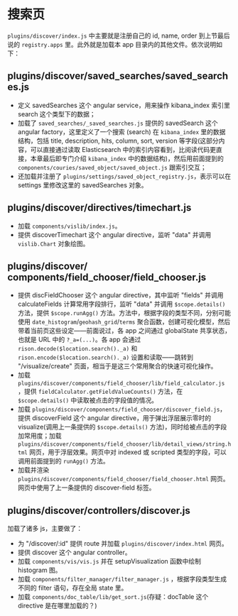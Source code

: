 # 搜索页

`plugins/discover/index.js` 中主要就是注册自己的 id, name, order 到上节最后说的 `registry.apps` 里。此外就是加载本 app 目录内的其他文件。依次说明如下：

## plugins/discover/saved_searches/saved_searches.js

* 定义 savedSearches 这个 angular service，用来操作 kibana_index 索引里 search 这个类型下的数据；
* 加载了 `saved_searches/_saved_searches.js` 提供的 savedSearch 这个 angular factory，这里定义了一个搜索 (search) 在 `kibana_index` 里的数据结构，包括 title, description, hits, column, sort, version 等字段(这部分内容，可以直接通过读取 Elasticsearch 中的索引内容看到，比阅读代码更直接，本章最后即专门介绍 `kibana_index` 中的数据结构)，然后用前面提到的 `components/couries/saved_object/saved_object.js` 跟索引交互；
* 还加载并注册了 `plugins/settings/saved_object_registry.js`，表示可以在 settings 里修改这里的 savedSearches 对象。

## plugins/discover/directives/timechart.js

* 加载 `components/vislib/index.js`。
* 提供 discoverTimechart 这个 angular directive，监听 "data" 并调用 `vislib.Chart` 对象绘图。

## plugins/discover/ components/field_chooser/field_chooser.js

* 提供 discFieldChooser 这个 angular directive，其中监听 "fields" 并调用 calculateFields 计算常用字段排行，监听 "data" 并调用 `$scope.details()` 方法，提供 `$scope.runAgg()` 方法。方法中，根据字段的类型不同，分别可能使用 `date_histogram`/`geohash_grid`/`terms` 聚合函数，创建可视化模型，然后带着当前页这些设定——前面说过，各 app 之间通过 globalState 共享状态，也就是 URL 中的 `?_a=(...)`。各 app 会通过 `rison.decode($location.search()._a)` 和 `rison.encode($location.search()._a)` 设置和读取——跳转到 "/visualize/create" 页面，相当于是这三个常用聚合的快速可视化操作。
* 加载 `plugins/discover/components/field_chooser/lib/field_calculator.js` ，提供 `fieldCalculator.getFieldValueCounts()` 方法，在 `$scope.details()` 中读取被点击的字段值的情况。
* 加载 `plugins/discover/components/field_chooser/discover_field.js`，提供 discoverField 这个 angular directive，用于弹出浮层展示零时的 visualize(调用上一条提供的 `$scope.details()` 方法)，同时给被点击的字段加常用度；加载 `plugins/discover/components/field_chooser/lib/detail_views/string.html` 网页，用于浮层效果。网页中对 indexed 或 scripted 类型的字段，可以调用前面提到的 `runAgg()` 方法。
* 加载并渲染 `plugins/discover/components/field_chooser/field_chooser.html` 网页。网页中使用了上一条提供的 discover-field 标签。

## plugins/discover/controllers/discover.js

加载了诸多 js，主要做了：

* 为 "/discover/:id" 提供 route 并加载 `plugins/discover/index.html` 网页。
* 提供 discover 这个 angular controller。
* 加载 `components/vis/vis.js` 并在 setupVisualization 函数中绘制 histogram 图。
* 加载 `components/filter_manager/filter_manager.js` ，根据字段类型生成不同的 filter 语句，存在全局 state 里。
* 加载 `components/doc_table/lib/get_sort.js`(存疑：docTable 这个 directive 是在哪里加载的？)
